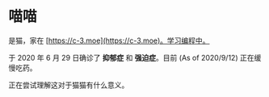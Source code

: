 # 喵喵

是猫，家在 [https://c-3.moe](https://c-3.moe)。学习编程中。

于 2020 年 6 月 29 日确诊了 **抑郁症** 和 **强迫症**。目前 (As of 2020/9/12) 正在缓慢吃药。

正在尝试理解这对于猫猫有什么意义。
